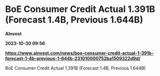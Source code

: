 # BoE Consumer Credit Actual 1.391B (Forecast 1.4B, Previous 1.644B)
**AInvest**

**2023-10-30 09:56**

**https://www.ainvest.com/news/boe-consumer-credit-actual-1-391b-forecast-1-4b-previous-1-644b-231010000752ba1509322d9d/**

BoE Consumer Credit Actual 1.391B (Forecast 1.4B, Previous 1.644B)